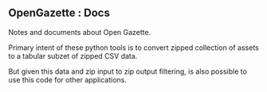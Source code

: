 
## OpenGazette : Docs

Notes and documents about Open Gazette.

Primary intent of these python tools is to convert zipped collection of assets to a tabular subzet of zipped CSV data.

But given this data and zip input to zip output filtering, is also possible to use this code for other applications.

